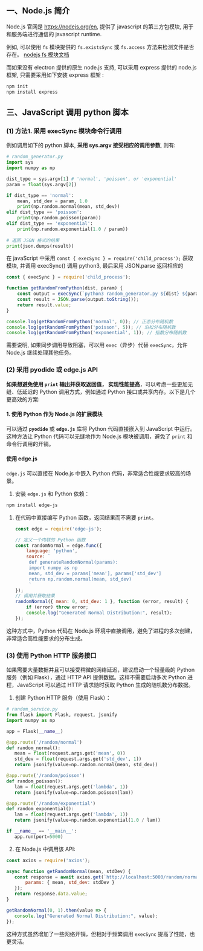 ## 一、Node.js 简介
Node.js 官网是 https://nodejs.org/en, 提供了 javascript 的第三方包模块, 用于和服务端进行通信的 javascript runtime.

例如, 可以使用 `fs` 模块提供的 `fs.existsSync` 或 `fs.access` 方法来检测文件是否存在。 
[nodejs fs 模块文档](https://nodejs.org/docs/v20.18.0/api/fs.html#file-system)

而如果没有 electron 提供的原生 node.js 支持, 可以采用 express 提供的 node.js 框架, 只需要采用如下安装 express 框架 : 
```sh
npm init 
npm install express
```



## 三、JavaScript 调用 python 脚本
### (1) 方法1. 采用 execSync 模块命令行调用
例如调用如下的 python 脚本, **采用 sys.argv 接受相应的调用参数**, 则有:
```python
# random_generator.py
import sys
import numpy as np

dist_type = sys.argv[1] # 'normal', 'poisson', or 'exponential'
param = float(sys.argv[2])

if dist_type == 'normal':
    mean, std_dev = param, 1.0
    print(np.random.normal(mean, std_dev))
elif dist_type == 'poisson':
    print(np.random.poisson(param))
elif dist_type == 'exponential':
    print(np.random.exponential(1.0 / param))
    
# 返回 JSON 格式的结果 
print(json.dumps(result))
```

在  javaScript 中采用 `const { execSync } = require('child_process');` 获取模块, 并调用 execSync() 调用 python3, 最后采用 JSON.parse 返回相应的

```js
const { execSync } = require('child_process');

function getRandomFromPython(dist, param) {
    const output = execSync(`python3 random_generator.py ${dist} ${param}`);
    const result = JSON.parse(output.toString());
    return result.value;
}

console.log(getRandomFromPython('normal', 0)); // 正态分布随机数
console.log(getRandomFromPython('poisson', 5)); // 泊松分布随机数
console.log(getRandomFromPython('exponential', 1)); // 指数分布随机数
```
需要说明, 如果同步调用导致阻塞，可以用 `exec`（异步）代替 `execSync`，允许 Node.js 继续处理其他任务。

### (2) 采用 pyodide 或 edge.js API 
**如果想避免使用 `print` 输出并获取返回值， 实现性能提高**，可以考虑一些更加无缝、低延迟的 Python 调用方式，例如通过 Python 接口或共享内存。以下是几个更高效的方案:

#### 1. 使用 Python 作为 Node.js 的扩展模块
可以通过 **`pyodide`** 或 **`edge.js`** 库将 Python 代码直接嵌入到 JavaScript 中运行。这种方法让 Python 代码可以无缝地作为 Node.js 模块被调用，避免了 `print` 和命令行调用的开销。

#### 使用 edge.js
`edge.js` 可以直接在 Node.js 中嵌入 Python 代码，非常适合性能要求较高的场景。
1. 安装 `edge.js` 和 Python 依赖：
```bash
npm install edge-js
```
1. 在代码中直接编写 Python 函数，返回结果而不需要 `print`。
   ```javascript
   const edge = require('edge-js');

   // 定义一个内联的 Python 函数
   const randomNormal = edge.func({
       language: 'python',
       source: `
		def generateRandomNormal(params):
	    import numpy as np
	    mean, std_dev = params['mean'], params['std_dev']
	    return np.random.normal(mean, std_dev)
		`
   });
   // 调用并获取结果
   randomNormal({ mean: 0, std_dev: 1 }, function (error, result) {
       if (error) throw error;
       console.log("Generated Normal Distribution:", result);
   });
   ```
这种方式中，Python 代码在 Node.js 环境中直接调用，避免了进程的多次创建，非常适合高性能要求的分布生成。

### (3) 使用 Python HTTP 服务接口
如果需要大量数据并且可以接受稍微的网络延迟，建议启动一个轻量级的 Python 服务（例如 Flask），通过 HTTP API 提供数据。这样不需要启动多次 Python 进程，JavaScript 可以通过 HTTP 请求随时获取 Python 生成的随机数分布数据。

1. 创建 Python HTTP 服务（使用 Flask）：
```python
# random_service.py
from flask import Flask, request, jsonify
import numpy as np

app = Flask(__name__)

@app.route('/random/normal')
def random_normal():
   mean = float(request.args.get('mean', 0))
   std_dev = float(request.args.get('std_dev', 1))
   return jsonify(value=np.random.normal(mean, std_dev))

@app.route('/random/poisson')
def random_poisson():
   lam = float(request.args.get('lambda', 1))
   return jsonify(value=np.random.poisson(lam))

@app.route('/random/exponential')
def random_exponential():
   lam = float(request.args.get('lambda', 1))
   return jsonify(value=np.random.exponential(1.0 / lam))

if __name__ == '__main__':
   app.run(port=5000)
```
2. 在 Node.js 中调用该 API:
```javascript
const axios = require('axios');

async function getRandomNormal(mean, stdDev) {
   const response = await axios.get(`http://localhost:5000/random/normal`, {
	   params: { mean, std_dev: stdDev }
   });
   return response.data.value;
}

getRandomNormal(0, 1).then(value => {
   console.log("Generated Normal Distribution:", value);
});
```

这种方式虽然增加了一些网络开销，但相对于频繁调用 `execSync` 提高了性能，也更灵活。